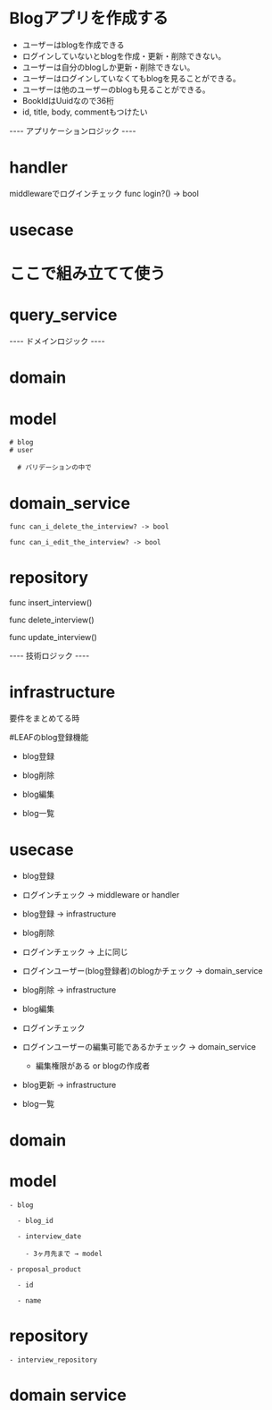 # Blogアプリを作成する
- ユーザーはblogを作成できる
- ログインしていないとblogを作成・更新・削除できない。
- ユーザーは自分のblogしか更新・削除できない。
- ユーザーはログインしていなくてもblogを見ることができる。
- ユーザーは他のユーザーのblogも見ることができる。
- BookIdはUuidなので36桁
- id, title, body, commentもつけたい


----  アプリケーションロジック ----

# handler
middlewareでログインチェック
func login?() -> bool
 
# usecase

# ここで組み立てて使う
 
# query_service
 
----  ドメインロジック ----
 
# domain

  # model

    # blog
    # user

      # バリデーションの中で
 
 
  # domain_service

    func can_i_delete_the_interview? -> bool

    func can_i_edit_the_interview? -> bool
 
# repository

  func insert_interview()

  func delete_interview()

  func update_interview()
 
 
----  技術ロジック ----

# infrastructure
 
 

要件をまとめてる時
 
 
#LEAFのblog登録機能

- blog登録

- blog削除

- blog編集

- blog一覧
 
# usecase

- blog登録

- ログインチェック → middleware or handler

- blog登録 → infrastructure
 
- blog削除

- ログインチェック → 上に同じ

- ログインユーザー(blog登録者)のblogかチェック → domain_service 

- blog削除 → infrastructure
 
- blog編集

- ログインチェック

- ログインユーザーの編集可能であるかチェック → domain_service

   - 編集権限がある or blogの作成者

- blog更新 → infrastructure
 
- blog一覧

# domain

  # model

    - blog

      - blog_id

      - interview_date

        - 3ヶ月先まで → model

    - proposal_product

      - id

      - name
 
# repository

    - interview_repository
 
  # domain service
 
 
 